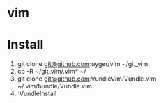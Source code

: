 # vim
# Install
1. git clone git@github.com:uyger/vim ~/git_vim
2. cp -R ~/git_vim/.vim* ~/
3. git clone git@github.com:VundleVim/Vundle.vim ~/.vim/bundle/Vundle.vim 
4. :VundleInstall
